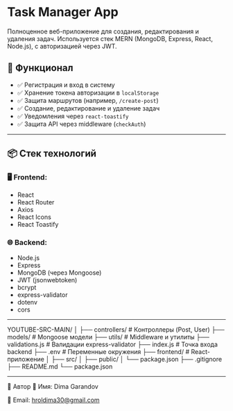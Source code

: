 # Task Manager App

Полноценное веб-приложение для создания, редактирования и удаления задач. Используется стек MERN (MongoDB, Express, React, Node.js), с авторизацией через JWT.

## 🚀 Функционал

- ✅ Регистрация и вход в систему
- ✅ Хранение токена авторизации в `localStorage`
- ✅ Защита маршрутов (например, `/create-post`)
- ✅ Создание, редактирование и удаление задач
- ✅ Уведомления через `react-toastify`
- ✅ Защита API через middleware (`checkAuth`)

---

## 📦 Стек технологий

### 🖥️ Frontend:
- React
- React Router
- Axios
- React Icons
- React Toastify

### 🌐 Backend:
- Node.js
- Express
- MongoDB (через Mongoose)
- JWT (jsonwebtoken)
- bcrypt
- express-validator
- dotenv
- cors

---
YOUTUBE-SRC-MAIN/
│
├── controllers/          # Контроллеры (Post, User)
├── models/               # Mongoose модели
├── utils/                # Middleware и утилиты
├── validations.js        # Валидации express-validator
├── index.js              # Точка входа backend
├── .env                  # Переменные окружения
├── frontend/             # React-приложение
│   ├── src/
│   ├── public/
│   └── package.json
├── .gitignore
├── README.md
└── package.json

---
🧠 Автор
👤 Имя: Dima Garandov 

📧 Email: hroldima30@gmail.com